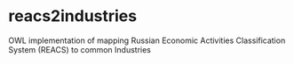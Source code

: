 # reacs2industries
OWL implementation of mapping Russian Economic Activities Classification System (REACS) to common Industries
